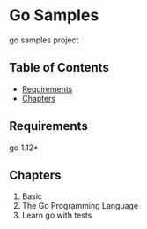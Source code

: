 # Go Samples
go samples project

## Table of Contents
- [Requirements](#Requirements)
- [Chapters](#Chapters)

## Requirements
go 1.12+

## Chapters

1. Basic
2. The Go Programming Language
3. Learn go with tests

